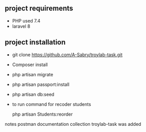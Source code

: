 project requirements
---------------------
- PHP used 7.4
- laravel 8

project installation 
-------------------------------
- git clone https://github.com/A-Sabry/troylab-task.git

- Composer install
 
- php artisan migrate

- php artisan passport:install

- php artisan db:seed 

- to run command for recoder students
 
    php artisan Students:reorder 
    
    
 notes
 postman documentation collection troylab-task was added 
    











